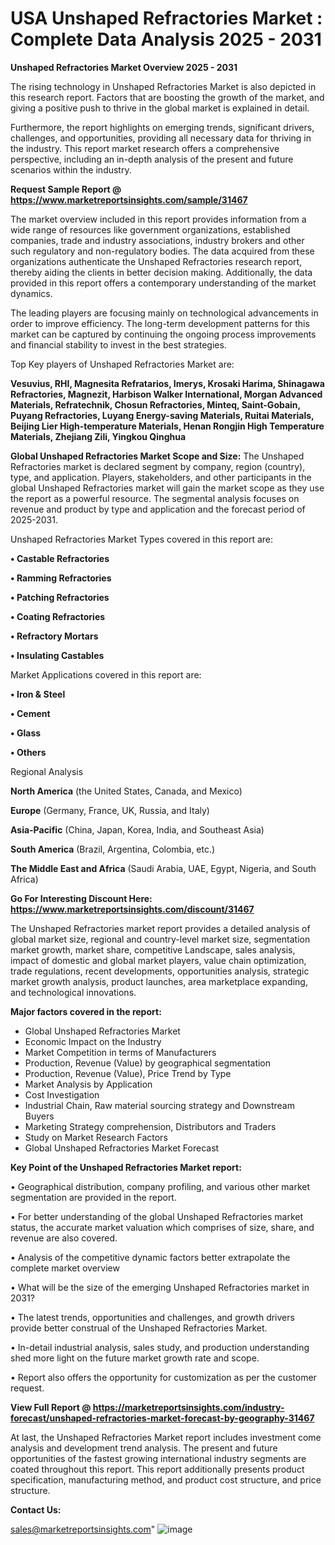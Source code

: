  # USA Unshaped Refractories Market : Complete Data Analysis 2025 - 2031

<Strong> Unshaped Refractories Market Overview 2025 - 2031</strong>

The rising technology in Unshaped Refractories Market is also depicted in this research report. Factors that are boosting the growth of the market, and giving a positive push to thrive in the global market is explained in detail.

Furthermore, the report highlights on emerging trends, significant drivers, challenges, and opportunities, providing all necessary data for thriving in the industry. This report market research offers a comprehensive perspective, including an in-depth analysis of the present and future scenarios within the industry.

<strong>Request Sample Report @ <a href=https://www.marketreportsinsights.com/sample/31467>https://www.marketreportsinsights.com/sample/31467</a></strong>

The market overview included in this report provides information from a wide range of resources like government organizations, established companies, trade and industry associations, industry brokers and other such regulatory and non-regulatory bodies. The data acquired from these organizations authenticate the Unshaped Refractories research report, thereby aiding the clients in better decision making. Additionally, the data provided in this report offers a contemporary understanding of the market dynamics.

The leading players are focusing mainly on technological advancements in order to improve efficiency. The long-term development patterns for this market can be captured by continuing the ongoing process improvements and financial stability to invest in the best strategies.

Top Key players of Unshaped Refractories Market are:

<strong>Vesuvius, RHI, Magnesita Refratarios, Imerys, Krosaki Harima, Shinagawa Refractories, Magnezit, Harbison Walker International, Morgan Advanced Materials, Refratechnik, Chosun Refractories, Minteq, Saint-Gobain, Puyang Refractories, Luyang Energy-saving Materials, Ruitai Materials, Beijing Lier High-temperature Materials, Henan Rongjin High Temperature Materials, Zhejiang Zili, Yingkou Qinghua</strong>

<strong><b>Global Unshaped Refractories Market Scope and Size:</b></strong>
The Unshaped Refractories market is declared segment by company, region (country), type, and application. Players, stakeholders, and other participants in the global Unshaped Refractories market will gain the market scope as they use the report as a powerful resource. The segmental analysis focuses on revenue and product by type and application and the forecast period of 2025-2031.

Unshaped Refractories Market Types covered in this report are:

<strong>• Castable Refractories

• Ramming Refractories

• Patching Refractories

• Coating Refractories

• Refractory Mortars

• Insulating Castables</strong>

Market Applications covered in this report are:

<strong>• Iron & Steel

• Cement

• Glass

• Others</strong> 

Regional Analysis

<strong>North America</strong> (the United States, Canada, and Mexico)

<strong>Europe</strong> (Germany, France, UK, Russia, and Italy)

<strong>Asia-Pacific</strong> (China, Japan, Korea, India, and Southeast Asia)

<strong>South America</strong> (Brazil, Argentina, Colombia, etc.)

<strong>The Middle East and Africa</strong> (Saudi Arabia, UAE, Egypt, Nigeria, and South Africa)

<strong>Go For Interesting Discount Here: <a href=https://www.marketreportsinsights.com/discount/31467>https://www.marketreportsinsights.com/discount/31467</a></strong>

The Unshaped Refractories market report provides a detailed analysis of global market size, regional and country-level market size, segmentation market growth, market share, competitive Landscape, sales analysis, impact of domestic and global market players, value chain optimization, trade regulations, recent developments, opportunities analysis, strategic market growth analysis, product launches, area marketplace expanding, and technological innovations.

<strong><b>Major factors covered in the report:</b></strong>
<ul>
  <li>Global Unshaped Refractories Market </li>
  <li>Economic Impact on the Industry</li>
  <li>Market Competition in terms of Manufacturers</li>
  <li>Production, Revenue (Value) by geographical segmentation</li>
  <li>Production, Revenue (Value), Price Trend by Type</li>
  <li>Market Analysis by Application</li>
  <li>Cost Investigation</li>
  <li>Industrial Chain, Raw material sourcing strategy and Downstream Buyers</li>
  <li>Marketing Strategy comprehension, Distributors and Traders</li>
  <li>Study on Market Research Factors</li>
  <li>Global Unshaped Refractories Market Forecast</li>
</ul>

<strong><b>Key Point of the Unshaped Refractories Market report:</b></strong>

• Geographical distribution, company profiling, and various other market segmentation are provided in the report.

• For better understanding of the global Unshaped Refractories market status, the accurate market valuation which comprises of size, share, and revenue are also covered.

• Analysis of the competitive dynamic factors better extrapolate the complete market overview

• What will be the size of the emerging Unshaped Refractories market in 2031?

• The latest trends, opportunities and challenges, and growth drivers provide better construal of the Unshaped Refractories Market.

• In-detail industrial analysis, sales study, and production understanding shed more light on the future market growth rate and scope.

• Report also offers the opportunity for customization as per the customer request.

<strong><b>View Full Report @ <a href=https://marketreportsinsights.com/industry-forecast/unshaped-refractories-market-forecast-by-geography-31467>https://marketreportsinsights.com/industry-forecast/unshaped-refractories-market-forecast-by-geography-31467</a></b></strong>


At last, the Unshaped Refractories Market report includes investment come analysis and development trend analysis. The present and future opportunities of the fastest growing international industry segments are coated throughout this report. This report additionally presents product specification, manufacturing method, and product cost structure, and price structure.

<strong>Contact Us:</strong>

sales@marketreportsinsights.com"
![image](https://github.com/user-attachments/assets/663b7443-ebe4-48d1-8ce8-57308ff4ef55)
